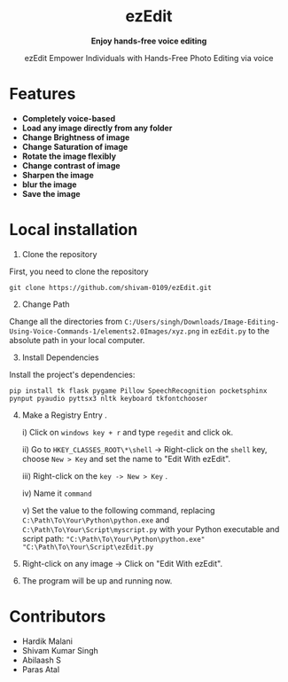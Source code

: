 <div align="center">
  <h1>ezEdit</h1>
  <p>
    <strong>Enjoy hands-free voice editing</strong>
  </p>

ezEdit Empower Individuals with Hands-Free Photo Editing via voice
</div>


# Features

- **Completely voice-based**
- **Load any image directly from any folder**
- **Change Brightness of image**
- **Change Saturation of image**
- **Rotate the image flexibly**
- **Change contrast of image**
- **Sharpen the image**
- **blur the image**
- **Save the image**

# Local installation

1. Clone the repository

  First, you need to clone the repository

  ```
  git clone https://github.com/shivam-0109/ezEdit.git
  ```

2. Change Path

Change all the directories from ```C:/Users/singh/Downloads/Image-Editing-Using-Voice-Commands-1/elements2.0Images/xyz.png``` in  `ezEdit.py` to the absolute path in your local computer.


3. Install Dependencies

Install the project's dependencies:

```
pip install tk flask pygame Pillow SpeechRecognition pocketsphinx pynput pyaudio pyttsx3 nltk keyboard tkfontchooser
```

4. Make a Registry Entry .

    i)  Click on `windows key + r` and type `regedit` and click ok.
   
    ii) Go to `HKEY_CLASSES_ROOT\*\shell` -> Right-click on the `shell` key, choose `New > Key` and set the name to "Edit With ezEdit".  
  
    iii) Right-click on the `key -> New > Key` .  
  
    iv)  Name it `command`   
  
    v) Set the value to the following command, replacing ```C:\Path\To\Your\Python\python.exe``` and ```C:\Path\To\Your\Script\myscript.py``` with your Python executable and script path:
    ```"C:\Path\To\Your\Python\python.exe" "C:\Path\To\Your\Script\ezEdit.py```
  

5) Right-click on any image -> Click on "Edit With ezEdit".
   
7) The program will be up and running now.


# Contributors

* Hardik Malani
* Shivam Kumar Singh
* Abilaash S
* Paras Atal
